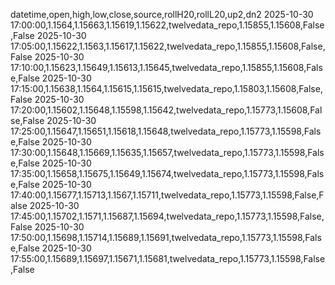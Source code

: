 datetime,open,high,low,close,source,rollH20,rollL20,up2,dn2
2025-10-30 17:00:00,1.1564,1.15663,1.15619,1.15622,twelvedata_repo,1.15855,1.15608,False,False
2025-10-30 17:05:00,1.15622,1.1563,1.15617,1.15622,twelvedata_repo,1.15855,1.15608,False,False
2025-10-30 17:10:00,1.15623,1.15649,1.15613,1.15645,twelvedata_repo,1.15855,1.15608,False,False
2025-10-30 17:15:00,1.15638,1.1564,1.15615,1.15615,twelvedata_repo,1.15803,1.15608,False,False
2025-10-30 17:20:00,1.15602,1.15648,1.15598,1.15642,twelvedata_repo,1.15773,1.15608,False,False
2025-10-30 17:25:00,1.15647,1.15651,1.15618,1.15648,twelvedata_repo,1.15773,1.15598,False,False
2025-10-30 17:30:00,1.15648,1.15669,1.15635,1.15657,twelvedata_repo,1.15773,1.15598,False,False
2025-10-30 17:35:00,1.15658,1.15675,1.15649,1.15674,twelvedata_repo,1.15773,1.15598,False,False
2025-10-30 17:40:00,1.15677,1.15713,1.1567,1.15711,twelvedata_repo,1.15773,1.15598,False,False
2025-10-30 17:45:00,1.15702,1.1571,1.15687,1.15694,twelvedata_repo,1.15773,1.15598,False,False
2025-10-30 17:50:00,1.15698,1.15714,1.15689,1.15691,twelvedata_repo,1.15773,1.15598,False,False
2025-10-30 17:55:00,1.15689,1.15697,1.15671,1.15681,twelvedata_repo,1.15773,1.15598,False,False
